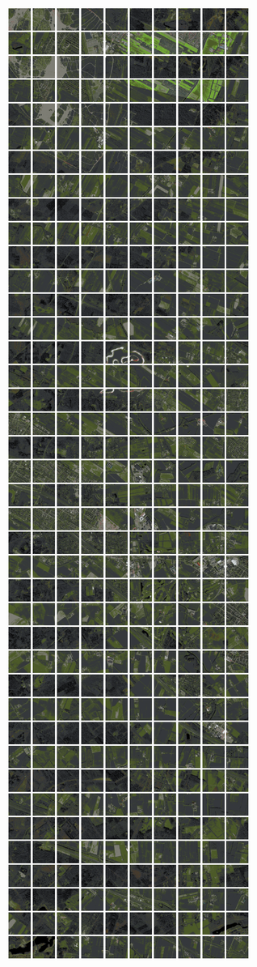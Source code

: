 <html>
<div>
<img src="https://github.com/HakkaTjakka/NL_TILE_MAP/blob/main/18/623/-1045/r.6230.-10450.png" height="44" width="44">
<img src="https://github.com/HakkaTjakka/NL_TILE_MAP/blob/main/18/623/-1045/r.6231.-10450.png" height="44" width="44">
<img src="https://github.com/HakkaTjakka/NL_TILE_MAP/blob/main/18/623/-1045/r.6232.-10450.png" height="44" width="44">
<img src="https://github.com/HakkaTjakka/NL_TILE_MAP/blob/main/18/623/-1045/r.6233.-10450.png" height="44" width="44">
<img src="https://github.com/HakkaTjakka/NL_TILE_MAP/blob/main/18/623/-1045/r.6234.-10450.png" height="44" width="44">
<img src="https://github.com/HakkaTjakka/NL_TILE_MAP/blob/main/18/623/-1045/r.6235.-10450.png" height="44" width="44">
<img src="https://github.com/HakkaTjakka/NL_TILE_MAP/blob/main/18/623/-1045/r.6236.-10450.png" height="44" width="44">
<img src="https://github.com/HakkaTjakka/NL_TILE_MAP/blob/main/18/623/-1045/r.6237.-10450.png" height="44" width="44">
<img src="https://github.com/HakkaTjakka/NL_TILE_MAP/blob/main/18/623/-1045/r.6238.-10450.png" height="44" width="44">
<img src="https://github.com/HakkaTjakka/NL_TILE_MAP/blob/main/18/623/-1045/r.6239.-10450.png" height="44" width="44">
<img src="https://github.com/HakkaTjakka/NL_TILE_MAP/blob/main/18/624/-1045/r.6240.-10450.png" height="44" width="44">
<img src="https://github.com/HakkaTjakka/NL_TILE_MAP/blob/main/18/624/-1045/r.6241.-10450.png" height="44" width="44">
<img src="https://github.com/HakkaTjakka/NL_TILE_MAP/blob/main/18/624/-1045/r.6242.-10450.png" height="44" width="44">
<img src="https://github.com/HakkaTjakka/NL_TILE_MAP/blob/main/18/624/-1045/r.6243.-10450.png" height="44" width="44">
<img src="https://github.com/HakkaTjakka/NL_TILE_MAP/blob/main/18/624/-1045/r.6244.-10450.png" height="44" width="44">
<img src="https://github.com/HakkaTjakka/NL_TILE_MAP/blob/main/18/624/-1045/r.6245.-10450.png" height="44" width="44">
<img src="https://github.com/HakkaTjakka/NL_TILE_MAP/blob/main/18/624/-1045/r.6246.-10450.png" height="44" width="44">
<img src="https://github.com/HakkaTjakka/NL_TILE_MAP/blob/main/18/624/-1045/r.6247.-10450.png" height="44" width="44">
<img src="https://github.com/HakkaTjakka/NL_TILE_MAP/blob/main/18/624/-1045/r.6248.-10450.png" height="44" width="44">
<img src="https://github.com/HakkaTjakka/NL_TILE_MAP/blob/main/18/624/-1045/r.6249.-10450.png" height="44" width="44">
<br>
<img src="https://github.com/HakkaTjakka/NL_TILE_MAP/blob/main/18/623/-1045/r.6230.-10449.png" height="44" width="44">
<img src="https://github.com/HakkaTjakka/NL_TILE_MAP/blob/main/18/623/-1045/r.6231.-10449.png" height="44" width="44">
<img src="https://github.com/HakkaTjakka/NL_TILE_MAP/blob/main/18/623/-1045/r.6232.-10449.png" height="44" width="44">
<img src="https://github.com/HakkaTjakka/NL_TILE_MAP/blob/main/18/623/-1045/r.6233.-10449.png" height="44" width="44">
<img src="https://github.com/HakkaTjakka/NL_TILE_MAP/blob/main/18/623/-1045/r.6234.-10449.png" height="44" width="44">
<img src="https://github.com/HakkaTjakka/NL_TILE_MAP/blob/main/18/623/-1045/r.6235.-10449.png" height="44" width="44">
<img src="https://github.com/HakkaTjakka/NL_TILE_MAP/blob/main/18/623/-1045/r.6236.-10449.png" height="44" width="44">
<img src="https://github.com/HakkaTjakka/NL_TILE_MAP/blob/main/18/623/-1045/r.6237.-10449.png" height="44" width="44">
<img src="https://github.com/HakkaTjakka/NL_TILE_MAP/blob/main/18/623/-1045/r.6238.-10449.png" height="44" width="44">
<img src="https://github.com/HakkaTjakka/NL_TILE_MAP/blob/main/18/623/-1045/r.6239.-10449.png" height="44" width="44">
<img src="https://github.com/HakkaTjakka/NL_TILE_MAP/blob/main/18/624/-1045/r.6240.-10449.png" height="44" width="44">
<img src="https://github.com/HakkaTjakka/NL_TILE_MAP/blob/main/18/624/-1045/r.6241.-10449.png" height="44" width="44">
<img src="https://github.com/HakkaTjakka/NL_TILE_MAP/blob/main/18/624/-1045/r.6242.-10449.png" height="44" width="44">
<img src="https://github.com/HakkaTjakka/NL_TILE_MAP/blob/main/18/624/-1045/r.6243.-10449.png" height="44" width="44">
<img src="https://github.com/HakkaTjakka/NL_TILE_MAP/blob/main/18/624/-1045/r.6244.-10449.png" height="44" width="44">
<img src="https://github.com/HakkaTjakka/NL_TILE_MAP/blob/main/18/624/-1045/r.6245.-10449.png" height="44" width="44">
<img src="https://github.com/HakkaTjakka/NL_TILE_MAP/blob/main/18/624/-1045/r.6246.-10449.png" height="44" width="44">
<img src="https://github.com/HakkaTjakka/NL_TILE_MAP/blob/main/18/624/-1045/r.6247.-10449.png" height="44" width="44">
<img src="https://github.com/HakkaTjakka/NL_TILE_MAP/blob/main/18/624/-1045/r.6248.-10449.png" height="44" width="44">
<img src="https://github.com/HakkaTjakka/NL_TILE_MAP/blob/main/18/624/-1045/r.6249.-10449.png" height="44" width="44">
<br>
<img src="https://github.com/HakkaTjakka/NL_TILE_MAP/blob/main/18/623/-1045/r.6230.-10448.png" height="44" width="44">
<img src="https://github.com/HakkaTjakka/NL_TILE_MAP/blob/main/18/623/-1045/r.6231.-10448.png" height="44" width="44">
<img src="https://github.com/HakkaTjakka/NL_TILE_MAP/blob/main/18/623/-1045/r.6232.-10448.png" height="44" width="44">
<img src="https://github.com/HakkaTjakka/NL_TILE_MAP/blob/main/18/623/-1045/r.6233.-10448.png" height="44" width="44">
<img src="https://github.com/HakkaTjakka/NL_TILE_MAP/blob/main/18/623/-1045/r.6234.-10448.png" height="44" width="44">
<img src="https://github.com/HakkaTjakka/NL_TILE_MAP/blob/main/18/623/-1045/r.6235.-10448.png" height="44" width="44">
<img src="https://github.com/HakkaTjakka/NL_TILE_MAP/blob/main/18/623/-1045/r.6236.-10448.png" height="44" width="44">
<img src="https://github.com/HakkaTjakka/NL_TILE_MAP/blob/main/18/623/-1045/r.6237.-10448.png" height="44" width="44">
<img src="https://github.com/HakkaTjakka/NL_TILE_MAP/blob/main/18/623/-1045/r.6238.-10448.png" height="44" width="44">
<img src="https://github.com/HakkaTjakka/NL_TILE_MAP/blob/main/18/623/-1045/r.6239.-10448.png" height="44" width="44">
<img src="https://github.com/HakkaTjakka/NL_TILE_MAP/blob/main/18/624/-1045/r.6240.-10448.png" height="44" width="44">
<img src="https://github.com/HakkaTjakka/NL_TILE_MAP/blob/main/18/624/-1045/r.6241.-10448.png" height="44" width="44">
<img src="https://github.com/HakkaTjakka/NL_TILE_MAP/blob/main/18/624/-1045/r.6242.-10448.png" height="44" width="44">
<img src="https://github.com/HakkaTjakka/NL_TILE_MAP/blob/main/18/624/-1045/r.6243.-10448.png" height="44" width="44">
<img src="https://github.com/HakkaTjakka/NL_TILE_MAP/blob/main/18/624/-1045/r.6244.-10448.png" height="44" width="44">
<img src="https://github.com/HakkaTjakka/NL_TILE_MAP/blob/main/18/624/-1045/r.6245.-10448.png" height="44" width="44">
<img src="https://github.com/HakkaTjakka/NL_TILE_MAP/blob/main/18/624/-1045/r.6246.-10448.png" height="44" width="44">
<img src="https://github.com/HakkaTjakka/NL_TILE_MAP/blob/main/18/624/-1045/r.6247.-10448.png" height="44" width="44">
<img src="https://github.com/HakkaTjakka/NL_TILE_MAP/blob/main/18/624/-1045/r.6248.-10448.png" height="44" width="44">
<img src="https://github.com/HakkaTjakka/NL_TILE_MAP/blob/main/18/624/-1045/r.6249.-10448.png" height="44" width="44">
<br>
<img src="https://github.com/HakkaTjakka/NL_TILE_MAP/blob/main/18/623/-1045/r.6230.-10447.png" height="44" width="44">
<img src="https://github.com/HakkaTjakka/NL_TILE_MAP/blob/main/18/623/-1045/r.6231.-10447.png" height="44" width="44">
<img src="https://github.com/HakkaTjakka/NL_TILE_MAP/blob/main/18/623/-1045/r.6232.-10447.png" height="44" width="44">
<img src="https://github.com/HakkaTjakka/NL_TILE_MAP/blob/main/18/623/-1045/r.6233.-10447.png" height="44" width="44">
<img src="https://github.com/HakkaTjakka/NL_TILE_MAP/blob/main/18/623/-1045/r.6234.-10447.png" height="44" width="44">
<img src="https://github.com/HakkaTjakka/NL_TILE_MAP/blob/main/18/623/-1045/r.6235.-10447.png" height="44" width="44">
<img src="https://github.com/HakkaTjakka/NL_TILE_MAP/blob/main/18/623/-1045/r.6236.-10447.png" height="44" width="44">
<img src="https://github.com/HakkaTjakka/NL_TILE_MAP/blob/main/18/623/-1045/r.6237.-10447.png" height="44" width="44">
<img src="https://github.com/HakkaTjakka/NL_TILE_MAP/blob/main/18/623/-1045/r.6238.-10447.png" height="44" width="44">
<img src="https://github.com/HakkaTjakka/NL_TILE_MAP/blob/main/18/623/-1045/r.6239.-10447.png" height="44" width="44">
<img src="https://github.com/HakkaTjakka/NL_TILE_MAP/blob/main/18/624/-1045/r.6240.-10447.png" height="44" width="44">
<img src="https://github.com/HakkaTjakka/NL_TILE_MAP/blob/main/18/624/-1045/r.6241.-10447.png" height="44" width="44">
<img src="https://github.com/HakkaTjakka/NL_TILE_MAP/blob/main/18/624/-1045/r.6242.-10447.png" height="44" width="44">
<img src="https://github.com/HakkaTjakka/NL_TILE_MAP/blob/main/18/624/-1045/r.6243.-10447.png" height="44" width="44">
<img src="https://github.com/HakkaTjakka/NL_TILE_MAP/blob/main/18/624/-1045/r.6244.-10447.png" height="44" width="44">
<img src="https://github.com/HakkaTjakka/NL_TILE_MAP/blob/main/18/624/-1045/r.6245.-10447.png" height="44" width="44">
<img src="https://github.com/HakkaTjakka/NL_TILE_MAP/blob/main/18/624/-1045/r.6246.-10447.png" height="44" width="44">
<img src="https://github.com/HakkaTjakka/NL_TILE_MAP/blob/main/18/624/-1045/r.6247.-10447.png" height="44" width="44">
<img src="https://github.com/HakkaTjakka/NL_TILE_MAP/blob/main/18/624/-1045/r.6248.-10447.png" height="44" width="44">
<img src="https://github.com/HakkaTjakka/NL_TILE_MAP/blob/main/18/624/-1045/r.6249.-10447.png" height="44" width="44">
<br>
<img src="https://github.com/HakkaTjakka/NL_TILE_MAP/blob/main/18/623/-1045/r.6230.-10446.png" height="44" width="44">
<img src="https://github.com/HakkaTjakka/NL_TILE_MAP/blob/main/18/623/-1045/r.6231.-10446.png" height="44" width="44">
<img src="https://github.com/HakkaTjakka/NL_TILE_MAP/blob/main/18/623/-1045/r.6232.-10446.png" height="44" width="44">
<img src="https://github.com/HakkaTjakka/NL_TILE_MAP/blob/main/18/623/-1045/r.6233.-10446.png" height="44" width="44">
<img src="https://github.com/HakkaTjakka/NL_TILE_MAP/blob/main/18/623/-1045/r.6234.-10446.png" height="44" width="44">
<img src="https://github.com/HakkaTjakka/NL_TILE_MAP/blob/main/18/623/-1045/r.6235.-10446.png" height="44" width="44">
<img src="https://github.com/HakkaTjakka/NL_TILE_MAP/blob/main/18/623/-1045/r.6236.-10446.png" height="44" width="44">
<img src="https://github.com/HakkaTjakka/NL_TILE_MAP/blob/main/18/623/-1045/r.6237.-10446.png" height="44" width="44">
<img src="https://github.com/HakkaTjakka/NL_TILE_MAP/blob/main/18/623/-1045/r.6238.-10446.png" height="44" width="44">
<img src="https://github.com/HakkaTjakka/NL_TILE_MAP/blob/main/18/623/-1045/r.6239.-10446.png" height="44" width="44">
<img src="https://github.com/HakkaTjakka/NL_TILE_MAP/blob/main/18/624/-1045/r.6240.-10446.png" height="44" width="44">
<img src="https://github.com/HakkaTjakka/NL_TILE_MAP/blob/main/18/624/-1045/r.6241.-10446.png" height="44" width="44">
<img src="https://github.com/HakkaTjakka/NL_TILE_MAP/blob/main/18/624/-1045/r.6242.-10446.png" height="44" width="44">
<img src="https://github.com/HakkaTjakka/NL_TILE_MAP/blob/main/18/624/-1045/r.6243.-10446.png" height="44" width="44">
<img src="https://github.com/HakkaTjakka/NL_TILE_MAP/blob/main/18/624/-1045/r.6244.-10446.png" height="44" width="44">
<img src="https://github.com/HakkaTjakka/NL_TILE_MAP/blob/main/18/624/-1045/r.6245.-10446.png" height="44" width="44">
<img src="https://github.com/HakkaTjakka/NL_TILE_MAP/blob/main/18/624/-1045/r.6246.-10446.png" height="44" width="44">
<img src="https://github.com/HakkaTjakka/NL_TILE_MAP/blob/main/18/624/-1045/r.6247.-10446.png" height="44" width="44">
<img src="https://github.com/HakkaTjakka/NL_TILE_MAP/blob/main/18/624/-1045/r.6248.-10446.png" height="44" width="44">
<img src="https://github.com/HakkaTjakka/NL_TILE_MAP/blob/main/18/624/-1045/r.6249.-10446.png" height="44" width="44">
<br>
<img src="https://github.com/HakkaTjakka/NL_TILE_MAP/blob/main/18/623/-1045/r.6230.-10445.png" height="44" width="44">
<img src="https://github.com/HakkaTjakka/NL_TILE_MAP/blob/main/18/623/-1045/r.6231.-10445.png" height="44" width="44">
<img src="https://github.com/HakkaTjakka/NL_TILE_MAP/blob/main/18/623/-1045/r.6232.-10445.png" height="44" width="44">
<img src="https://github.com/HakkaTjakka/NL_TILE_MAP/blob/main/18/623/-1045/r.6233.-10445.png" height="44" width="44">
<img src="https://github.com/HakkaTjakka/NL_TILE_MAP/blob/main/18/623/-1045/r.6234.-10445.png" height="44" width="44">
<img src="https://github.com/HakkaTjakka/NL_TILE_MAP/blob/main/18/623/-1045/r.6235.-10445.png" height="44" width="44">
<img src="https://github.com/HakkaTjakka/NL_TILE_MAP/blob/main/18/623/-1045/r.6236.-10445.png" height="44" width="44">
<img src="https://github.com/HakkaTjakka/NL_TILE_MAP/blob/main/18/623/-1045/r.6237.-10445.png" height="44" width="44">
<img src="https://github.com/HakkaTjakka/NL_TILE_MAP/blob/main/18/623/-1045/r.6238.-10445.png" height="44" width="44">
<img src="https://github.com/HakkaTjakka/NL_TILE_MAP/blob/main/18/623/-1045/r.6239.-10445.png" height="44" width="44">
<img src="https://github.com/HakkaTjakka/NL_TILE_MAP/blob/main/18/624/-1045/r.6240.-10445.png" height="44" width="44">
<img src="https://github.com/HakkaTjakka/NL_TILE_MAP/blob/main/18/624/-1045/r.6241.-10445.png" height="44" width="44">
<img src="https://github.com/HakkaTjakka/NL_TILE_MAP/blob/main/18/624/-1045/r.6242.-10445.png" height="44" width="44">
<img src="https://github.com/HakkaTjakka/NL_TILE_MAP/blob/main/18/624/-1045/r.6243.-10445.png" height="44" width="44">
<img src="https://github.com/HakkaTjakka/NL_TILE_MAP/blob/main/18/624/-1045/r.6244.-10445.png" height="44" width="44">
<img src="https://github.com/HakkaTjakka/NL_TILE_MAP/blob/main/18/624/-1045/r.6245.-10445.png" height="44" width="44">
<img src="https://github.com/HakkaTjakka/NL_TILE_MAP/blob/main/18/624/-1045/r.6246.-10445.png" height="44" width="44">
<img src="https://github.com/HakkaTjakka/NL_TILE_MAP/blob/main/18/624/-1045/r.6247.-10445.png" height="44" width="44">
<img src="https://github.com/HakkaTjakka/NL_TILE_MAP/blob/main/18/624/-1045/r.6248.-10445.png" height="44" width="44">
<img src="https://github.com/HakkaTjakka/NL_TILE_MAP/blob/main/18/624/-1045/r.6249.-10445.png" height="44" width="44">
<br>
<img src="https://github.com/HakkaTjakka/NL_TILE_MAP/blob/main/18/623/-1045/r.6230.-10444.png" height="44" width="44">
<img src="https://github.com/HakkaTjakka/NL_TILE_MAP/blob/main/18/623/-1045/r.6231.-10444.png" height="44" width="44">
<img src="https://github.com/HakkaTjakka/NL_TILE_MAP/blob/main/18/623/-1045/r.6232.-10444.png" height="44" width="44">
<img src="https://github.com/HakkaTjakka/NL_TILE_MAP/blob/main/18/623/-1045/r.6233.-10444.png" height="44" width="44">
<img src="https://github.com/HakkaTjakka/NL_TILE_MAP/blob/main/18/623/-1045/r.6234.-10444.png" height="44" width="44">
<img src="https://github.com/HakkaTjakka/NL_TILE_MAP/blob/main/18/623/-1045/r.6235.-10444.png" height="44" width="44">
<img src="https://github.com/HakkaTjakka/NL_TILE_MAP/blob/main/18/623/-1045/r.6236.-10444.png" height="44" width="44">
<img src="https://github.com/HakkaTjakka/NL_TILE_MAP/blob/main/18/623/-1045/r.6237.-10444.png" height="44" width="44">
<img src="https://github.com/HakkaTjakka/NL_TILE_MAP/blob/main/18/623/-1045/r.6238.-10444.png" height="44" width="44">
<img src="https://github.com/HakkaTjakka/NL_TILE_MAP/blob/main/18/623/-1045/r.6239.-10444.png" height="44" width="44">
<img src="https://github.com/HakkaTjakka/NL_TILE_MAP/blob/main/18/624/-1045/r.6240.-10444.png" height="44" width="44">
<img src="https://github.com/HakkaTjakka/NL_TILE_MAP/blob/main/18/624/-1045/r.6241.-10444.png" height="44" width="44">
<img src="https://github.com/HakkaTjakka/NL_TILE_MAP/blob/main/18/624/-1045/r.6242.-10444.png" height="44" width="44">
<img src="https://github.com/HakkaTjakka/NL_TILE_MAP/blob/main/18/624/-1045/r.6243.-10444.png" height="44" width="44">
<img src="https://github.com/HakkaTjakka/NL_TILE_MAP/blob/main/18/624/-1045/r.6244.-10444.png" height="44" width="44">
<img src="https://github.com/HakkaTjakka/NL_TILE_MAP/blob/main/18/624/-1045/r.6245.-10444.png" height="44" width="44">
<img src="https://github.com/HakkaTjakka/NL_TILE_MAP/blob/main/18/624/-1045/r.6246.-10444.png" height="44" width="44">
<img src="https://github.com/HakkaTjakka/NL_TILE_MAP/blob/main/18/624/-1045/r.6247.-10444.png" height="44" width="44">
<img src="https://github.com/HakkaTjakka/NL_TILE_MAP/blob/main/18/624/-1045/r.6248.-10444.png" height="44" width="44">
<img src="https://github.com/HakkaTjakka/NL_TILE_MAP/blob/main/18/624/-1045/r.6249.-10444.png" height="44" width="44">
<br>
<img src="https://github.com/HakkaTjakka/NL_TILE_MAP/blob/main/18/623/-1045/r.6230.-10443.png" height="44" width="44">
<img src="https://github.com/HakkaTjakka/NL_TILE_MAP/blob/main/18/623/-1045/r.6231.-10443.png" height="44" width="44">
<img src="https://github.com/HakkaTjakka/NL_TILE_MAP/blob/main/18/623/-1045/r.6232.-10443.png" height="44" width="44">
<img src="https://github.com/HakkaTjakka/NL_TILE_MAP/blob/main/18/623/-1045/r.6233.-10443.png" height="44" width="44">
<img src="https://github.com/HakkaTjakka/NL_TILE_MAP/blob/main/18/623/-1045/r.6234.-10443.png" height="44" width="44">
<img src="https://github.com/HakkaTjakka/NL_TILE_MAP/blob/main/18/623/-1045/r.6235.-10443.png" height="44" width="44">
<img src="https://github.com/HakkaTjakka/NL_TILE_MAP/blob/main/18/623/-1045/r.6236.-10443.png" height="44" width="44">
<img src="https://github.com/HakkaTjakka/NL_TILE_MAP/blob/main/18/623/-1045/r.6237.-10443.png" height="44" width="44">
<img src="https://github.com/HakkaTjakka/NL_TILE_MAP/blob/main/18/623/-1045/r.6238.-10443.png" height="44" width="44">
<img src="https://github.com/HakkaTjakka/NL_TILE_MAP/blob/main/18/623/-1045/r.6239.-10443.png" height="44" width="44">
<img src="https://github.com/HakkaTjakka/NL_TILE_MAP/blob/main/18/624/-1045/r.6240.-10443.png" height="44" width="44">
<img src="https://github.com/HakkaTjakka/NL_TILE_MAP/blob/main/18/624/-1045/r.6241.-10443.png" height="44" width="44">
<img src="https://github.com/HakkaTjakka/NL_TILE_MAP/blob/main/18/624/-1045/r.6242.-10443.png" height="44" width="44">
<img src="https://github.com/HakkaTjakka/NL_TILE_MAP/blob/main/18/624/-1045/r.6243.-10443.png" height="44" width="44">
<img src="https://github.com/HakkaTjakka/NL_TILE_MAP/blob/main/18/624/-1045/r.6244.-10443.png" height="44" width="44">
<img src="https://github.com/HakkaTjakka/NL_TILE_MAP/blob/main/18/624/-1045/r.6245.-10443.png" height="44" width="44">
<img src="https://github.com/HakkaTjakka/NL_TILE_MAP/blob/main/18/624/-1045/r.6246.-10443.png" height="44" width="44">
<img src="https://github.com/HakkaTjakka/NL_TILE_MAP/blob/main/18/624/-1045/r.6247.-10443.png" height="44" width="44">
<img src="https://github.com/HakkaTjakka/NL_TILE_MAP/blob/main/18/624/-1045/r.6248.-10443.png" height="44" width="44">
<img src="https://github.com/HakkaTjakka/NL_TILE_MAP/blob/main/18/624/-1045/r.6249.-10443.png" height="44" width="44">
<br>
<img src="https://github.com/HakkaTjakka/NL_TILE_MAP/blob/main/18/623/-1045/r.6230.-10442.png" height="44" width="44">
<img src="https://github.com/HakkaTjakka/NL_TILE_MAP/blob/main/18/623/-1045/r.6231.-10442.png" height="44" width="44">
<img src="https://github.com/HakkaTjakka/NL_TILE_MAP/blob/main/18/623/-1045/r.6232.-10442.png" height="44" width="44">
<img src="https://github.com/HakkaTjakka/NL_TILE_MAP/blob/main/18/623/-1045/r.6233.-10442.png" height="44" width="44">
<img src="https://github.com/HakkaTjakka/NL_TILE_MAP/blob/main/18/623/-1045/r.6234.-10442.png" height="44" width="44">
<img src="https://github.com/HakkaTjakka/NL_TILE_MAP/blob/main/18/623/-1045/r.6235.-10442.png" height="44" width="44">
<img src="https://github.com/HakkaTjakka/NL_TILE_MAP/blob/main/18/623/-1045/r.6236.-10442.png" height="44" width="44">
<img src="https://github.com/HakkaTjakka/NL_TILE_MAP/blob/main/18/623/-1045/r.6237.-10442.png" height="44" width="44">
<img src="https://github.com/HakkaTjakka/NL_TILE_MAP/blob/main/18/623/-1045/r.6238.-10442.png" height="44" width="44">
<img src="https://github.com/HakkaTjakka/NL_TILE_MAP/blob/main/18/623/-1045/r.6239.-10442.png" height="44" width="44">
<img src="https://github.com/HakkaTjakka/NL_TILE_MAP/blob/main/18/624/-1045/r.6240.-10442.png" height="44" width="44">
<img src="https://github.com/HakkaTjakka/NL_TILE_MAP/blob/main/18/624/-1045/r.6241.-10442.png" height="44" width="44">
<img src="https://github.com/HakkaTjakka/NL_TILE_MAP/blob/main/18/624/-1045/r.6242.-10442.png" height="44" width="44">
<img src="https://github.com/HakkaTjakka/NL_TILE_MAP/blob/main/18/624/-1045/r.6243.-10442.png" height="44" width="44">
<img src="https://github.com/HakkaTjakka/NL_TILE_MAP/blob/main/18/624/-1045/r.6244.-10442.png" height="44" width="44">
<img src="https://github.com/HakkaTjakka/NL_TILE_MAP/blob/main/18/624/-1045/r.6245.-10442.png" height="44" width="44">
<img src="https://github.com/HakkaTjakka/NL_TILE_MAP/blob/main/18/624/-1045/r.6246.-10442.png" height="44" width="44">
<img src="https://github.com/HakkaTjakka/NL_TILE_MAP/blob/main/18/624/-1045/r.6247.-10442.png" height="44" width="44">
<img src="https://github.com/HakkaTjakka/NL_TILE_MAP/blob/main/18/624/-1045/r.6248.-10442.png" height="44" width="44">
<img src="https://github.com/HakkaTjakka/NL_TILE_MAP/blob/main/18/624/-1045/r.6249.-10442.png" height="44" width="44">
<br>
<img src="https://github.com/HakkaTjakka/NL_TILE_MAP/blob/main/18/623/-1045/r.6230.-10441.png" height="44" width="44">
<img src="https://github.com/HakkaTjakka/NL_TILE_MAP/blob/main/18/623/-1045/r.6231.-10441.png" height="44" width="44">
<img src="https://github.com/HakkaTjakka/NL_TILE_MAP/blob/main/18/623/-1045/r.6232.-10441.png" height="44" width="44">
<img src="https://github.com/HakkaTjakka/NL_TILE_MAP/blob/main/18/623/-1045/r.6233.-10441.png" height="44" width="44">
<img src="https://github.com/HakkaTjakka/NL_TILE_MAP/blob/main/18/623/-1045/r.6234.-10441.png" height="44" width="44">
<img src="https://github.com/HakkaTjakka/NL_TILE_MAP/blob/main/18/623/-1045/r.6235.-10441.png" height="44" width="44">
<img src="https://github.com/HakkaTjakka/NL_TILE_MAP/blob/main/18/623/-1045/r.6236.-10441.png" height="44" width="44">
<img src="https://github.com/HakkaTjakka/NL_TILE_MAP/blob/main/18/623/-1045/r.6237.-10441.png" height="44" width="44">
<img src="https://github.com/HakkaTjakka/NL_TILE_MAP/blob/main/18/623/-1045/r.6238.-10441.png" height="44" width="44">
<img src="https://github.com/HakkaTjakka/NL_TILE_MAP/blob/main/18/623/-1045/r.6239.-10441.png" height="44" width="44">
<img src="https://github.com/HakkaTjakka/NL_TILE_MAP/blob/main/18/624/-1045/r.6240.-10441.png" height="44" width="44">
<img src="https://github.com/HakkaTjakka/NL_TILE_MAP/blob/main/18/624/-1045/r.6241.-10441.png" height="44" width="44">
<img src="https://github.com/HakkaTjakka/NL_TILE_MAP/blob/main/18/624/-1045/r.6242.-10441.png" height="44" width="44">
<img src="https://github.com/HakkaTjakka/NL_TILE_MAP/blob/main/18/624/-1045/r.6243.-10441.png" height="44" width="44">
<img src="https://github.com/HakkaTjakka/NL_TILE_MAP/blob/main/18/624/-1045/r.6244.-10441.png" height="44" width="44">
<img src="https://github.com/HakkaTjakka/NL_TILE_MAP/blob/main/18/624/-1045/r.6245.-10441.png" height="44" width="44">
<img src="https://github.com/HakkaTjakka/NL_TILE_MAP/blob/main/18/624/-1045/r.6246.-10441.png" height="44" width="44">
<img src="https://github.com/HakkaTjakka/NL_TILE_MAP/blob/main/18/624/-1045/r.6247.-10441.png" height="44" width="44">
<img src="https://github.com/HakkaTjakka/NL_TILE_MAP/blob/main/18/624/-1045/r.6248.-10441.png" height="44" width="44">
<img src="https://github.com/HakkaTjakka/NL_TILE_MAP/blob/main/18/624/-1045/r.6249.-10441.png" height="44" width="44">
<br>
<img src="https://github.com/HakkaTjakka/NL_TILE_MAP/blob/main/18/623/-1044/r.6230.-10440.png" height="44" width="44">
<img src="https://github.com/HakkaTjakka/NL_TILE_MAP/blob/main/18/623/-1044/r.6231.-10440.png" height="44" width="44">
<img src="https://github.com/HakkaTjakka/NL_TILE_MAP/blob/main/18/623/-1044/r.6232.-10440.png" height="44" width="44">
<img src="https://github.com/HakkaTjakka/NL_TILE_MAP/blob/main/18/623/-1044/r.6233.-10440.png" height="44" width="44">
<img src="https://github.com/HakkaTjakka/NL_TILE_MAP/blob/main/18/623/-1044/r.6234.-10440.png" height="44" width="44">
<img src="https://github.com/HakkaTjakka/NL_TILE_MAP/blob/main/18/623/-1044/r.6235.-10440.png" height="44" width="44">
<img src="https://github.com/HakkaTjakka/NL_TILE_MAP/blob/main/18/623/-1044/r.6236.-10440.png" height="44" width="44">
<img src="https://github.com/HakkaTjakka/NL_TILE_MAP/blob/main/18/623/-1044/r.6237.-10440.png" height="44" width="44">
<img src="https://github.com/HakkaTjakka/NL_TILE_MAP/blob/main/18/623/-1044/r.6238.-10440.png" height="44" width="44">
<img src="https://github.com/HakkaTjakka/NL_TILE_MAP/blob/main/18/623/-1044/r.6239.-10440.png" height="44" width="44">
<img src="https://github.com/HakkaTjakka/NL_TILE_MAP/blob/main/18/624/-1044/r.6240.-10440.png" height="44" width="44">
<img src="https://github.com/HakkaTjakka/NL_TILE_MAP/blob/main/18/624/-1044/r.6241.-10440.png" height="44" width="44">
<img src="https://github.com/HakkaTjakka/NL_TILE_MAP/blob/main/18/624/-1044/r.6242.-10440.png" height="44" width="44">
<img src="https://github.com/HakkaTjakka/NL_TILE_MAP/blob/main/18/624/-1044/r.6243.-10440.png" height="44" width="44">
<img src="https://github.com/HakkaTjakka/NL_TILE_MAP/blob/main/18/624/-1044/r.6244.-10440.png" height="44" width="44">
<img src="https://github.com/HakkaTjakka/NL_TILE_MAP/blob/main/18/624/-1044/r.6245.-10440.png" height="44" width="44">
<img src="https://github.com/HakkaTjakka/NL_TILE_MAP/blob/main/18/624/-1044/r.6246.-10440.png" height="44" width="44">
<img src="https://github.com/HakkaTjakka/NL_TILE_MAP/blob/main/18/624/-1044/r.6247.-10440.png" height="44" width="44">
<img src="https://github.com/HakkaTjakka/NL_TILE_MAP/blob/main/18/624/-1044/r.6248.-10440.png" height="44" width="44">
<img src="https://github.com/HakkaTjakka/NL_TILE_MAP/blob/main/18/624/-1044/r.6249.-10440.png" height="44" width="44">
<br>
<img src="https://github.com/HakkaTjakka/NL_TILE_MAP/blob/main/18/623/-1044/r.6230.-10439.png" height="44" width="44">
<img src="https://github.com/HakkaTjakka/NL_TILE_MAP/blob/main/18/623/-1044/r.6231.-10439.png" height="44" width="44">
<img src="https://github.com/HakkaTjakka/NL_TILE_MAP/blob/main/18/623/-1044/r.6232.-10439.png" height="44" width="44">
<img src="https://github.com/HakkaTjakka/NL_TILE_MAP/blob/main/18/623/-1044/r.6233.-10439.png" height="44" width="44">
<img src="https://github.com/HakkaTjakka/NL_TILE_MAP/blob/main/18/623/-1044/r.6234.-10439.png" height="44" width="44">
<img src="https://github.com/HakkaTjakka/NL_TILE_MAP/blob/main/18/623/-1044/r.6235.-10439.png" height="44" width="44">
<img src="https://github.com/HakkaTjakka/NL_TILE_MAP/blob/main/18/623/-1044/r.6236.-10439.png" height="44" width="44">
<img src="https://github.com/HakkaTjakka/NL_TILE_MAP/blob/main/18/623/-1044/r.6237.-10439.png" height="44" width="44">
<img src="https://github.com/HakkaTjakka/NL_TILE_MAP/blob/main/18/623/-1044/r.6238.-10439.png" height="44" width="44">
<img src="https://github.com/HakkaTjakka/NL_TILE_MAP/blob/main/18/623/-1044/r.6239.-10439.png" height="44" width="44">
<img src="https://github.com/HakkaTjakka/NL_TILE_MAP/blob/main/18/624/-1044/r.6240.-10439.png" height="44" width="44">
<img src="https://github.com/HakkaTjakka/NL_TILE_MAP/blob/main/18/624/-1044/r.6241.-10439.png" height="44" width="44">
<img src="https://github.com/HakkaTjakka/NL_TILE_MAP/blob/main/18/624/-1044/r.6242.-10439.png" height="44" width="44">
<img src="https://github.com/HakkaTjakka/NL_TILE_MAP/blob/main/18/624/-1044/r.6243.-10439.png" height="44" width="44">
<img src="https://github.com/HakkaTjakka/NL_TILE_MAP/blob/main/18/624/-1044/r.6244.-10439.png" height="44" width="44">
<img src="https://github.com/HakkaTjakka/NL_TILE_MAP/blob/main/18/624/-1044/r.6245.-10439.png" height="44" width="44">
<img src="https://github.com/HakkaTjakka/NL_TILE_MAP/blob/main/18/624/-1044/r.6246.-10439.png" height="44" width="44">
<img src="https://github.com/HakkaTjakka/NL_TILE_MAP/blob/main/18/624/-1044/r.6247.-10439.png" height="44" width="44">
<img src="https://github.com/HakkaTjakka/NL_TILE_MAP/blob/main/18/624/-1044/r.6248.-10439.png" height="44" width="44">
<img src="https://github.com/HakkaTjakka/NL_TILE_MAP/blob/main/18/624/-1044/r.6249.-10439.png" height="44" width="44">
<br>
<img src="https://github.com/HakkaTjakka/NL_TILE_MAP/blob/main/18/623/-1044/r.6230.-10438.png" height="44" width="44">
<img src="https://github.com/HakkaTjakka/NL_TILE_MAP/blob/main/18/623/-1044/r.6231.-10438.png" height="44" width="44">
<img src="https://github.com/HakkaTjakka/NL_TILE_MAP/blob/main/18/623/-1044/r.6232.-10438.png" height="44" width="44">
<img src="https://github.com/HakkaTjakka/NL_TILE_MAP/blob/main/18/623/-1044/r.6233.-10438.png" height="44" width="44">
<img src="https://github.com/HakkaTjakka/NL_TILE_MAP/blob/main/18/623/-1044/r.6234.-10438.png" height="44" width="44">
<img src="https://github.com/HakkaTjakka/NL_TILE_MAP/blob/main/18/623/-1044/r.6235.-10438.png" height="44" width="44">
<img src="https://github.com/HakkaTjakka/NL_TILE_MAP/blob/main/18/623/-1044/r.6236.-10438.png" height="44" width="44">
<img src="https://github.com/HakkaTjakka/NL_TILE_MAP/blob/main/18/623/-1044/r.6237.-10438.png" height="44" width="44">
<img src="https://github.com/HakkaTjakka/NL_TILE_MAP/blob/main/18/623/-1044/r.6238.-10438.png" height="44" width="44">
<img src="https://github.com/HakkaTjakka/NL_TILE_MAP/blob/main/18/623/-1044/r.6239.-10438.png" height="44" width="44">
<img src="https://github.com/HakkaTjakka/NL_TILE_MAP/blob/main/18/624/-1044/r.6240.-10438.png" height="44" width="44">
<img src="https://github.com/HakkaTjakka/NL_TILE_MAP/blob/main/18/624/-1044/r.6241.-10438.png" height="44" width="44">
<img src="https://github.com/HakkaTjakka/NL_TILE_MAP/blob/main/18/624/-1044/r.6242.-10438.png" height="44" width="44">
<img src="https://github.com/HakkaTjakka/NL_TILE_MAP/blob/main/18/624/-1044/r.6243.-10438.png" height="44" width="44">
<img src="https://github.com/HakkaTjakka/NL_TILE_MAP/blob/main/18/624/-1044/r.6244.-10438.png" height="44" width="44">
<img src="https://github.com/HakkaTjakka/NL_TILE_MAP/blob/main/18/624/-1044/r.6245.-10438.png" height="44" width="44">
<img src="https://github.com/HakkaTjakka/NL_TILE_MAP/blob/main/18/624/-1044/r.6246.-10438.png" height="44" width="44">
<img src="https://github.com/HakkaTjakka/NL_TILE_MAP/blob/main/18/624/-1044/r.6247.-10438.png" height="44" width="44">
<img src="https://github.com/HakkaTjakka/NL_TILE_MAP/blob/main/18/624/-1044/r.6248.-10438.png" height="44" width="44">
<img src="https://github.com/HakkaTjakka/NL_TILE_MAP/blob/main/18/624/-1044/r.6249.-10438.png" height="44" width="44">
<br>
<img src="https://github.com/HakkaTjakka/NL_TILE_MAP/blob/main/18/623/-1044/r.6230.-10437.png" height="44" width="44">
<img src="https://github.com/HakkaTjakka/NL_TILE_MAP/blob/main/18/623/-1044/r.6231.-10437.png" height="44" width="44">
<img src="https://github.com/HakkaTjakka/NL_TILE_MAP/blob/main/18/623/-1044/r.6232.-10437.png" height="44" width="44">
<img src="https://github.com/HakkaTjakka/NL_TILE_MAP/blob/main/18/623/-1044/r.6233.-10437.png" height="44" width="44">
<img src="https://github.com/HakkaTjakka/NL_TILE_MAP/blob/main/18/623/-1044/r.6234.-10437.png" height="44" width="44">
<img src="https://github.com/HakkaTjakka/NL_TILE_MAP/blob/main/18/623/-1044/r.6235.-10437.png" height="44" width="44">
<img src="https://github.com/HakkaTjakka/NL_TILE_MAP/blob/main/18/623/-1044/r.6236.-10437.png" height="44" width="44">
<img src="https://github.com/HakkaTjakka/NL_TILE_MAP/blob/main/18/623/-1044/r.6237.-10437.png" height="44" width="44">
<img src="https://github.com/HakkaTjakka/NL_TILE_MAP/blob/main/18/623/-1044/r.6238.-10437.png" height="44" width="44">
<img src="https://github.com/HakkaTjakka/NL_TILE_MAP/blob/main/18/623/-1044/r.6239.-10437.png" height="44" width="44">
<img src="https://github.com/HakkaTjakka/NL_TILE_MAP/blob/main/18/624/-1044/r.6240.-10437.png" height="44" width="44">
<img src="https://github.com/HakkaTjakka/NL_TILE_MAP/blob/main/18/624/-1044/r.6241.-10437.png" height="44" width="44">
<img src="https://github.com/HakkaTjakka/NL_TILE_MAP/blob/main/18/624/-1044/r.6242.-10437.png" height="44" width="44">
<img src="https://github.com/HakkaTjakka/NL_TILE_MAP/blob/main/18/624/-1044/r.6243.-10437.png" height="44" width="44">
<img src="https://github.com/HakkaTjakka/NL_TILE_MAP/blob/main/18/624/-1044/r.6244.-10437.png" height="44" width="44">
<img src="https://github.com/HakkaTjakka/NL_TILE_MAP/blob/main/18/624/-1044/r.6245.-10437.png" height="44" width="44">
<img src="https://github.com/HakkaTjakka/NL_TILE_MAP/blob/main/18/624/-1044/r.6246.-10437.png" height="44" width="44">
<img src="https://github.com/HakkaTjakka/NL_TILE_MAP/blob/main/18/624/-1044/r.6247.-10437.png" height="44" width="44">
<img src="https://github.com/HakkaTjakka/NL_TILE_MAP/blob/main/18/624/-1044/r.6248.-10437.png" height="44" width="44">
<img src="https://github.com/HakkaTjakka/NL_TILE_MAP/blob/main/18/624/-1044/r.6249.-10437.png" height="44" width="44">
<br>
<img src="https://github.com/HakkaTjakka/NL_TILE_MAP/blob/main/18/623/-1044/r.6230.-10436.png" height="44" width="44">
<img src="https://github.com/HakkaTjakka/NL_TILE_MAP/blob/main/18/623/-1044/r.6231.-10436.png" height="44" width="44">
<img src="https://github.com/HakkaTjakka/NL_TILE_MAP/blob/main/18/623/-1044/r.6232.-10436.png" height="44" width="44">
<img src="https://github.com/HakkaTjakka/NL_TILE_MAP/blob/main/18/623/-1044/r.6233.-10436.png" height="44" width="44">
<img src="https://github.com/HakkaTjakka/NL_TILE_MAP/blob/main/18/623/-1044/r.6234.-10436.png" height="44" width="44">
<img src="https://github.com/HakkaTjakka/NL_TILE_MAP/blob/main/18/623/-1044/r.6235.-10436.png" height="44" width="44">
<img src="https://github.com/HakkaTjakka/NL_TILE_MAP/blob/main/18/623/-1044/r.6236.-10436.png" height="44" width="44">
<img src="https://github.com/HakkaTjakka/NL_TILE_MAP/blob/main/18/623/-1044/r.6237.-10436.png" height="44" width="44">
<img src="https://github.com/HakkaTjakka/NL_TILE_MAP/blob/main/18/623/-1044/r.6238.-10436.png" height="44" width="44">
<img src="https://github.com/HakkaTjakka/NL_TILE_MAP/blob/main/18/623/-1044/r.6239.-10436.png" height="44" width="44">
<img src="https://github.com/HakkaTjakka/NL_TILE_MAP/blob/main/18/624/-1044/r.6240.-10436.png" height="44" width="44">
<img src="https://github.com/HakkaTjakka/NL_TILE_MAP/blob/main/18/624/-1044/r.6241.-10436.png" height="44" width="44">
<img src="https://github.com/HakkaTjakka/NL_TILE_MAP/blob/main/18/624/-1044/r.6242.-10436.png" height="44" width="44">
<img src="https://github.com/HakkaTjakka/NL_TILE_MAP/blob/main/18/624/-1044/r.6243.-10436.png" height="44" width="44">
<img src="https://github.com/HakkaTjakka/NL_TILE_MAP/blob/main/18/624/-1044/r.6244.-10436.png" height="44" width="44">
<img src="https://github.com/HakkaTjakka/NL_TILE_MAP/blob/main/18/624/-1044/r.6245.-10436.png" height="44" width="44">
<img src="https://github.com/HakkaTjakka/NL_TILE_MAP/blob/main/18/624/-1044/r.6246.-10436.png" height="44" width="44">
<img src="https://github.com/HakkaTjakka/NL_TILE_MAP/blob/main/18/624/-1044/r.6247.-10436.png" height="44" width="44">
<img src="https://github.com/HakkaTjakka/NL_TILE_MAP/blob/main/18/624/-1044/r.6248.-10436.png" height="44" width="44">
<img src="https://github.com/HakkaTjakka/NL_TILE_MAP/blob/main/18/624/-1044/r.6249.-10436.png" height="44" width="44">
<br>
<img src="https://github.com/HakkaTjakka/NL_TILE_MAP/blob/main/18/623/-1044/r.6230.-10435.png" height="44" width="44">
<img src="https://github.com/HakkaTjakka/NL_TILE_MAP/blob/main/18/623/-1044/r.6231.-10435.png" height="44" width="44">
<img src="https://github.com/HakkaTjakka/NL_TILE_MAP/blob/main/18/623/-1044/r.6232.-10435.png" height="44" width="44">
<img src="https://github.com/HakkaTjakka/NL_TILE_MAP/blob/main/18/623/-1044/r.6233.-10435.png" height="44" width="44">
<img src="https://github.com/HakkaTjakka/NL_TILE_MAP/blob/main/18/623/-1044/r.6234.-10435.png" height="44" width="44">
<img src="https://github.com/HakkaTjakka/NL_TILE_MAP/blob/main/18/623/-1044/r.6235.-10435.png" height="44" width="44">
<img src="https://github.com/HakkaTjakka/NL_TILE_MAP/blob/main/18/623/-1044/r.6236.-10435.png" height="44" width="44">
<img src="https://github.com/HakkaTjakka/NL_TILE_MAP/blob/main/18/623/-1044/r.6237.-10435.png" height="44" width="44">
<img src="https://github.com/HakkaTjakka/NL_TILE_MAP/blob/main/18/623/-1044/r.6238.-10435.png" height="44" width="44">
<img src="https://github.com/HakkaTjakka/NL_TILE_MAP/blob/main/18/623/-1044/r.6239.-10435.png" height="44" width="44">
<img src="https://github.com/HakkaTjakka/NL_TILE_MAP/blob/main/18/624/-1044/r.6240.-10435.png" height="44" width="44">
<img src="https://github.com/HakkaTjakka/NL_TILE_MAP/blob/main/18/624/-1044/r.6241.-10435.png" height="44" width="44">
<img src="https://github.com/HakkaTjakka/NL_TILE_MAP/blob/main/18/624/-1044/r.6242.-10435.png" height="44" width="44">
<img src="https://github.com/HakkaTjakka/NL_TILE_MAP/blob/main/18/624/-1044/r.6243.-10435.png" height="44" width="44">
<img src="https://github.com/HakkaTjakka/NL_TILE_MAP/blob/main/18/624/-1044/r.6244.-10435.png" height="44" width="44">
<img src="https://github.com/HakkaTjakka/NL_TILE_MAP/blob/main/18/624/-1044/r.6245.-10435.png" height="44" width="44">
<img src="https://github.com/HakkaTjakka/NL_TILE_MAP/blob/main/18/624/-1044/r.6246.-10435.png" height="44" width="44">
<img src="https://github.com/HakkaTjakka/NL_TILE_MAP/blob/main/18/624/-1044/r.6247.-10435.png" height="44" width="44">
<img src="https://github.com/HakkaTjakka/NL_TILE_MAP/blob/main/18/624/-1044/r.6248.-10435.png" height="44" width="44">
<img src="https://github.com/HakkaTjakka/NL_TILE_MAP/blob/main/18/624/-1044/r.6249.-10435.png" height="44" width="44">
<br>
<img src="https://github.com/HakkaTjakka/NL_TILE_MAP/blob/main/18/623/-1044/r.6230.-10434.png" height="44" width="44">
<img src="https://github.com/HakkaTjakka/NL_TILE_MAP/blob/main/18/623/-1044/r.6231.-10434.png" height="44" width="44">
<img src="https://github.com/HakkaTjakka/NL_TILE_MAP/blob/main/18/623/-1044/r.6232.-10434.png" height="44" width="44">
<img src="https://github.com/HakkaTjakka/NL_TILE_MAP/blob/main/18/623/-1044/r.6233.-10434.png" height="44" width="44">
<img src="https://github.com/HakkaTjakka/NL_TILE_MAP/blob/main/18/623/-1044/r.6234.-10434.png" height="44" width="44">
<img src="https://github.com/HakkaTjakka/NL_TILE_MAP/blob/main/18/623/-1044/r.6235.-10434.png" height="44" width="44">
<img src="https://github.com/HakkaTjakka/NL_TILE_MAP/blob/main/18/623/-1044/r.6236.-10434.png" height="44" width="44">
<img src="https://github.com/HakkaTjakka/NL_TILE_MAP/blob/main/18/623/-1044/r.6237.-10434.png" height="44" width="44">
<img src="https://github.com/HakkaTjakka/NL_TILE_MAP/blob/main/18/623/-1044/r.6238.-10434.png" height="44" width="44">
<img src="https://github.com/HakkaTjakka/NL_TILE_MAP/blob/main/18/623/-1044/r.6239.-10434.png" height="44" width="44">
<img src="https://github.com/HakkaTjakka/NL_TILE_MAP/blob/main/18/624/-1044/r.6240.-10434.png" height="44" width="44">
<img src="https://github.com/HakkaTjakka/NL_TILE_MAP/blob/main/18/624/-1044/r.6241.-10434.png" height="44" width="44">
<img src="https://github.com/HakkaTjakka/NL_TILE_MAP/blob/main/18/624/-1044/r.6242.-10434.png" height="44" width="44">
<img src="https://github.com/HakkaTjakka/NL_TILE_MAP/blob/main/18/624/-1044/r.6243.-10434.png" height="44" width="44">
<img src="https://github.com/HakkaTjakka/NL_TILE_MAP/blob/main/18/624/-1044/r.6244.-10434.png" height="44" width="44">
<img src="https://github.com/HakkaTjakka/NL_TILE_MAP/blob/main/18/624/-1044/r.6245.-10434.png" height="44" width="44">
<img src="https://github.com/HakkaTjakka/NL_TILE_MAP/blob/main/18/624/-1044/r.6246.-10434.png" height="44" width="44">
<img src="https://github.com/HakkaTjakka/NL_TILE_MAP/blob/main/18/624/-1044/r.6247.-10434.png" height="44" width="44">
<img src="https://github.com/HakkaTjakka/NL_TILE_MAP/blob/main/18/624/-1044/r.6248.-10434.png" height="44" width="44">
<img src="https://github.com/HakkaTjakka/NL_TILE_MAP/blob/main/18/624/-1044/r.6249.-10434.png" height="44" width="44">
<br>
<img src="https://github.com/HakkaTjakka/NL_TILE_MAP/blob/main/18/623/-1044/r.6230.-10433.png" height="44" width="44">
<img src="https://github.com/HakkaTjakka/NL_TILE_MAP/blob/main/18/623/-1044/r.6231.-10433.png" height="44" width="44">
<img src="https://github.com/HakkaTjakka/NL_TILE_MAP/blob/main/18/623/-1044/r.6232.-10433.png" height="44" width="44">
<img src="https://github.com/HakkaTjakka/NL_TILE_MAP/blob/main/18/623/-1044/r.6233.-10433.png" height="44" width="44">
<img src="https://github.com/HakkaTjakka/NL_TILE_MAP/blob/main/18/623/-1044/r.6234.-10433.png" height="44" width="44">
<img src="https://github.com/HakkaTjakka/NL_TILE_MAP/blob/main/18/623/-1044/r.6235.-10433.png" height="44" width="44">
<img src="https://github.com/HakkaTjakka/NL_TILE_MAP/blob/main/18/623/-1044/r.6236.-10433.png" height="44" width="44">
<img src="https://github.com/HakkaTjakka/NL_TILE_MAP/blob/main/18/623/-1044/r.6237.-10433.png" height="44" width="44">
<img src="https://github.com/HakkaTjakka/NL_TILE_MAP/blob/main/18/623/-1044/r.6238.-10433.png" height="44" width="44">
<img src="https://github.com/HakkaTjakka/NL_TILE_MAP/blob/main/18/623/-1044/r.6239.-10433.png" height="44" width="44">
<img src="https://github.com/HakkaTjakka/NL_TILE_MAP/blob/main/18/624/-1044/r.6240.-10433.png" height="44" width="44">
<img src="https://github.com/HakkaTjakka/NL_TILE_MAP/blob/main/18/624/-1044/r.6241.-10433.png" height="44" width="44">
<img src="https://github.com/HakkaTjakka/NL_TILE_MAP/blob/main/18/624/-1044/r.6242.-10433.png" height="44" width="44">
<img src="https://github.com/HakkaTjakka/NL_TILE_MAP/blob/main/18/624/-1044/r.6243.-10433.png" height="44" width="44">
<img src="https://github.com/HakkaTjakka/NL_TILE_MAP/blob/main/18/624/-1044/r.6244.-10433.png" height="44" width="44">
<img src="https://github.com/HakkaTjakka/NL_TILE_MAP/blob/main/18/624/-1044/r.6245.-10433.png" height="44" width="44">
<img src="https://github.com/HakkaTjakka/NL_TILE_MAP/blob/main/18/624/-1044/r.6246.-10433.png" height="44" width="44">
<img src="https://github.com/HakkaTjakka/NL_TILE_MAP/blob/main/18/624/-1044/r.6247.-10433.png" height="44" width="44">
<img src="https://github.com/HakkaTjakka/NL_TILE_MAP/blob/main/18/624/-1044/r.6248.-10433.png" height="44" width="44">
<img src="https://github.com/HakkaTjakka/NL_TILE_MAP/blob/main/18/624/-1044/r.6249.-10433.png" height="44" width="44">
<br>
<img src="https://github.com/HakkaTjakka/NL_TILE_MAP/blob/main/18/623/-1044/r.6230.-10432.png" height="44" width="44">
<img src="https://github.com/HakkaTjakka/NL_TILE_MAP/blob/main/18/623/-1044/r.6231.-10432.png" height="44" width="44">
<img src="https://github.com/HakkaTjakka/NL_TILE_MAP/blob/main/18/623/-1044/r.6232.-10432.png" height="44" width="44">
<img src="https://github.com/HakkaTjakka/NL_TILE_MAP/blob/main/18/623/-1044/r.6233.-10432.png" height="44" width="44">
<img src="https://github.com/HakkaTjakka/NL_TILE_MAP/blob/main/18/623/-1044/r.6234.-10432.png" height="44" width="44">
<img src="https://github.com/HakkaTjakka/NL_TILE_MAP/blob/main/18/623/-1044/r.6235.-10432.png" height="44" width="44">
<img src="https://github.com/HakkaTjakka/NL_TILE_MAP/blob/main/18/623/-1044/r.6236.-10432.png" height="44" width="44">
<img src="https://github.com/HakkaTjakka/NL_TILE_MAP/blob/main/18/623/-1044/r.6237.-10432.png" height="44" width="44">
<img src="https://github.com/HakkaTjakka/NL_TILE_MAP/blob/main/18/623/-1044/r.6238.-10432.png" height="44" width="44">
<img src="https://github.com/HakkaTjakka/NL_TILE_MAP/blob/main/18/623/-1044/r.6239.-10432.png" height="44" width="44">
<img src="https://github.com/HakkaTjakka/NL_TILE_MAP/blob/main/18/624/-1044/r.6240.-10432.png" height="44" width="44">
<img src="https://github.com/HakkaTjakka/NL_TILE_MAP/blob/main/18/624/-1044/r.6241.-10432.png" height="44" width="44">
<img src="https://github.com/HakkaTjakka/NL_TILE_MAP/blob/main/18/624/-1044/r.6242.-10432.png" height="44" width="44">
<img src="https://github.com/HakkaTjakka/NL_TILE_MAP/blob/main/18/624/-1044/r.6243.-10432.png" height="44" width="44">
<img src="https://github.com/HakkaTjakka/NL_TILE_MAP/blob/main/18/624/-1044/r.6244.-10432.png" height="44" width="44">
<img src="https://github.com/HakkaTjakka/NL_TILE_MAP/blob/main/18/624/-1044/r.6245.-10432.png" height="44" width="44">
<img src="https://github.com/HakkaTjakka/NL_TILE_MAP/blob/main/18/624/-1044/r.6246.-10432.png" height="44" width="44">
<img src="https://github.com/HakkaTjakka/NL_TILE_MAP/blob/main/18/624/-1044/r.6247.-10432.png" height="44" width="44">
<img src="https://github.com/HakkaTjakka/NL_TILE_MAP/blob/main/18/624/-1044/r.6248.-10432.png" height="44" width="44">
<img src="https://github.com/HakkaTjakka/NL_TILE_MAP/blob/main/18/624/-1044/r.6249.-10432.png" height="44" width="44">
<br>
<img src="https://github.com/HakkaTjakka/NL_TILE_MAP/blob/main/18/623/-1044/r.6230.-10431.png" height="44" width="44">
<img src="https://github.com/HakkaTjakka/NL_TILE_MAP/blob/main/18/623/-1044/r.6231.-10431.png" height="44" width="44">
<img src="https://github.com/HakkaTjakka/NL_TILE_MAP/blob/main/18/623/-1044/r.6232.-10431.png" height="44" width="44">
<img src="https://github.com/HakkaTjakka/NL_TILE_MAP/blob/main/18/623/-1044/r.6233.-10431.png" height="44" width="44">
<img src="https://github.com/HakkaTjakka/NL_TILE_MAP/blob/main/18/623/-1044/r.6234.-10431.png" height="44" width="44">
<img src="https://github.com/HakkaTjakka/NL_TILE_MAP/blob/main/18/623/-1044/r.6235.-10431.png" height="44" width="44">
<img src="https://github.com/HakkaTjakka/NL_TILE_MAP/blob/main/18/623/-1044/r.6236.-10431.png" height="44" width="44">
<img src="https://github.com/HakkaTjakka/NL_TILE_MAP/blob/main/18/623/-1044/r.6237.-10431.png" height="44" width="44">
<img src="https://github.com/HakkaTjakka/NL_TILE_MAP/blob/main/18/623/-1044/r.6238.-10431.png" height="44" width="44">
<img src="https://github.com/HakkaTjakka/NL_TILE_MAP/blob/main/18/623/-1044/r.6239.-10431.png" height="44" width="44">
<img src="https://github.com/HakkaTjakka/NL_TILE_MAP/blob/main/18/624/-1044/r.6240.-10431.png" height="44" width="44">
<img src="https://github.com/HakkaTjakka/NL_TILE_MAP/blob/main/18/624/-1044/r.6241.-10431.png" height="44" width="44">
<img src="https://github.com/HakkaTjakka/NL_TILE_MAP/blob/main/18/624/-1044/r.6242.-10431.png" height="44" width="44">
<img src="https://github.com/HakkaTjakka/NL_TILE_MAP/blob/main/18/624/-1044/r.6243.-10431.png" height="44" width="44">
<img src="https://github.com/HakkaTjakka/NL_TILE_MAP/blob/main/18/624/-1044/r.6244.-10431.png" height="44" width="44">
<img src="https://github.com/HakkaTjakka/NL_TILE_MAP/blob/main/18/624/-1044/r.6245.-10431.png" height="44" width="44">
<img src="https://github.com/HakkaTjakka/NL_TILE_MAP/blob/main/18/624/-1044/r.6246.-10431.png" height="44" width="44">
<img src="https://github.com/HakkaTjakka/NL_TILE_MAP/blob/main/18/624/-1044/r.6247.-10431.png" height="44" width="44">
<img src="https://github.com/HakkaTjakka/NL_TILE_MAP/blob/main/18/624/-1044/r.6248.-10431.png" height="44" width="44">
<img src="https://github.com/HakkaTjakka/NL_TILE_MAP/blob/main/18/624/-1044/r.6249.-10431.png" height="44" width="44">
<br>
</div>
</html>
